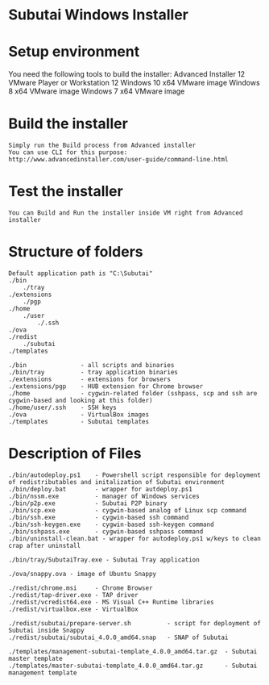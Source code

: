 # Subutai Windows Installer

# Setup environment
You need the following tools to build the installer:
	Advanced Installer 12
	VMware Player or Workstation 12
	Windows 10 x64 VMware image
	Windows 8 x64 VMware image
	Windows 7 x64 VMware image

# Build the installer
	Simply run the Build process from Advanced installer
	You can use CLI for this purpose: http://www.advancedinstaller.com/user-guide/command-line.html

# Test the installer
	You can Build and Run the installer inside VM right from Advanced installer

# Structure of folders
	Default application path is "C:\Subutai"
	./bin
		./tray
	./extensions
		./pgp
	./home
		./user
			./.ssh
	./ova
	./redist
		./subutai
	./templates

	./bin 				- all scripts and binaries
	./bin/tray 			- tray application binaries
	./extensions 		- extensions for browsers
	./extensions/pgp 	- HUB extension for Chrome browser
	./home 				- cygwin-related folder (sshpass, scp and ssh are cygwin-based and looking at this folder)
	./home/user/.ssh 	- SSH keys
	./ova 				- VirtualBox images
	./templates 		- Subutai templates

# Description of Files
	./bin/autodeploy.ps1 	- Powershell script responsible for deployment of redistributables and initalization of Subutai environment
	./bin/deploy.bat 		- wrapper for autdeploy.ps1
	./bin/nssm.exe 			- manager of Windows services
	./bin/p2p.exe 			- Subutai P2P binary
	./bin/scp.exe 			- cygwin-based analog of Linux scp command
	./bin/ssh.exe 			- cygwin-based ssh command
	./bin/ssh-keygen.exe 	- cygwin-based ssh-keygen command
	./bin/sshpass.exe 		- cygwin-based sshpass command
	./bin/uninstall-clean.bat - wrapper for autodeploy.ps1 w/keys to clean crap after uninstall

	./bin/tray/SubutaiTray.exe - Subutai Tray application

	./ova/snappy.ova - image of Ubuntu Snappy

	./redist/chrome.msi 	- Chrome Browser
	./redist/tap-driver.exe - TAP driver
	./redist/vcredist64.exe - MS Visual C++ Runtime libraries
	./redist/virtualbox.exe - VirtualBox

	./redist/subutai/prepare-server.sh 			- script for deployment of Subutai inside Snappy
	./redist/subutai/subutai_4.0.0_amd64.snap 	- SNAP of Subutai

	./templates/management-subutai-template_4.0.0_amd64.tar.gz 	- Subutai master template
	./templates/master-subutai-template_4.0.0_amd64.tar.gz 		- Subutai management template
